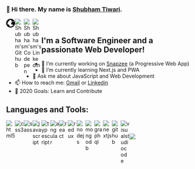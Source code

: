 ### 👋 Hi there. My name is [Shubham Tiwari](https://stiwari.netlify.app/).
<a href="https://stiwari.netlify.app/">
  <img align="left" alt="Shubham's Portfolio" width="24px" src="https://raw.githubusercontent.com/iconic/open-iconic/master/svg/globe.svg" />
</a>
<a href="https://github.com/stiwari-dev/">
  <img align="left" alt="Shubham's Github" width="24px" src="https://cdn.jsdelivr.net/npm/simple-icons@v3/icons/github.svg" />
</a>
<a href="https://codepen.io/stiwari-dev/">
  <img align="left" alt="Shubham's Codepen" width="24px" src="https://cdn.jsdelivr.net/npm/simple-icons@v3/icons/codepen.svg" />
</a>
<a href="https://linkedin.com/in/stiwari-dev/">
  <img align="left" alt="Shubham's Linkedin" width="24px" src="https://cdn.jsdelivr.net/npm/simple-icons@v3/icons/linkedin.svg" />
</a>

<br/>

## I'm a Software Engineer and a passionate Web Developer!
- 🔭 I’m currently working on [Snapzee](https://github.com/stiwari-dev/snapzee) (a Progressive Web App)
- 🌱 I’m currently learning Next.js and PWA
- 💬 Ask me about JavaScript and Web Development 
- 📫 How to reach me: [Gmail](shubham.tiwari1097@gmail.com) or [Linkedin](https://linkedin.com/in/stiwari-dev/)
- 🥅 2020 Goals: Learn and Contribute

## Languages and Tools:
<img align="left" alt="html5" width="24px" src="https://cdn.jsdelivr.net/npm/simple-icons@v3/icons/html5.svg" />
<img align="left" alt="css3" width="24px" src="https://cdn.jsdelivr.net/npm/simple-icons@v3/icons/css3.svg" />
<img align="left" alt="sass" width="24px" src="https://cdn.jsdelivr.net/npm/simple-icons@v3/icons/sass.svg" />
<img align="left" alt="javascript" width="24px" src="https://cdn.jsdelivr.net/npm/simple-icons@v3/icons/javascript.svg" />
<img align="left" alt="typescript" width="24px" src="https://cdn.jsdelivr.net/npm/simple-icons@v3/icons/typescript.svg" />
<img align="left" alt="angular" width="24px" src="https://cdn.jsdelivr.net/npm/simple-icons@v3/icons/angular.svg" />
<img align="left" alt="react" width="24px" src="https://cdn.jsdelivr.net/npm/simple-icons@v3/icons/react.svg" />
<img align="left" alt="redux" width="24px" src="https://cdn.jsdelivr.net/npm/simple-icons@v3/icons/redux.svg" />
<img align="left" alt="nodejs" width="24px" src="https://cdn.jsdelivr.net/npm/simple-icons@v3/icons/node-dot-js.svg" />
<img align="left" alt="mongodb" width="24px" src="https://cdn.jsdelivr.net/npm/simple-icons@v3/icons/mongodb.svg" />
<img align="left" alt="graphql" width="24px" src="https://cdn.jsdelivr.net/npm/simple-icons@v3/icons/graphql.svg" />
<img align="left" alt="nextjs" width="24px" src="https://cdn.jsdelivr.net/npm/simple-icons@v3/icons/next-dot-js.svg" />
<img align="left" alt="github" width="24px" src="https://cdn.jsdelivr.net/npm/simple-icons@v3/icons/github.svg" />
<img align="left" alt="visualstudiocode" width="24px" src="https://cdn.jsdelivr.net/npm/simple-icons@v3/icons/visualstudiocode.svg" />

<br/>
<br/>

<img align="center" src="https://github-readme-stats.vercel.app/api/top-langs/?username=stiwari-dev&theme=tokyonight&hide_langs_below=0&layout=compact" />
